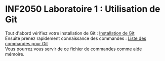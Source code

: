 # INF2050 Laboratoire 1 : Utilisation de Git

Tout d'abord vérifiez votre installation de Git : [Installation de Git](GIT_installation.md)  
Ensuite prenez rapidement connaissance des commandes : [Liste des commandes pour Git](GIT_coommandes.md)  
Vous pourrez vous servir de ce fichier de commandes comme aide mémoire.  




